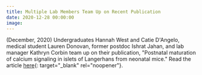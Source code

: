 ```yaml
---
title: Multiple Lab Members Team Up on Recent Publication
date: 2020-12-28 00:00:00
image:
---
```

(December, 2020) Undergraduates Hannah West and Catie D'Angelo, medical student Lauren Donovan, former postdoc Ishrat Jahan, and lab manager Kathryn Corbin team up on their publication, "Postnatal maturation of calcium signaling in islets of Langerhans from neonatal mice." Read the article [here](https://doi.org/10.1016/j.ceca.2020.102339){: target="_blank" rel="noopener"}.
